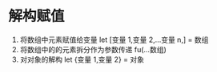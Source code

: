 # 解构赋值

1. 将数组中元素赋值给变量
   let [变量 1,变量 2,...变量 n,] = 数组
2. 将数组中的的元素拆分作为参数传递
   fu(...数组)
3. 对对象的解构
   let {变量 1,变量 2} = 对象
